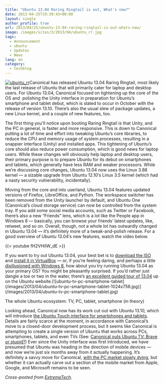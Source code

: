 ```yaml
---
title: "Ubuntu 13.04 Raring Ringtail is out, What's new?"
date: 2013-04-25T19:39:43+00:00
layout: single
author_profile: true
url: 2013/04/25/ubuntu-13-04-raring-ringtail-is-out-whats-new/
image: /images/sites/3/2013/04/ubuntu_rr.jpg
tags:
  - Announcement
  - ubuntu
  - Updates
  - News
lang: en
category: 
  - techblog
---
```

[![ubuntu_rr](/images/2013/04/ubuntu_rr-300x191.jpg)](/images/2013/04/ubuntu_rr.jpg)Canonical has released Ubuntu 13.04 Raring Ringtail, most likely the last release of Ubuntu that will primarily cater for laptop and desktop users. For Ubuntu 13.04, Canonical focused on tightening up the core of the OS and  polishing the Unity interface in preparation for Ubuntu’s smartphone and tablet debut, which is slated to occur in October with the release of version 13.10. There’s also the usual slew of package updates, a new Linux kernel, and a couple of new features, too.

The first thing you’ll notice upon booting Raring Ringtail is that Unity, and the PC in general, is faster and more responsive. This is down to Canonical putting a lot of time and effort into tweaking Ubuntu’s core libraries, to reduce the CPU and memory usage of system processes, resulting in a snappier interface (Unity) and installed apps. This tightening of Ubuntu’s core should also reduce power consumption, which is good news for laptop users. While these changes will obviously help laptop and desktop users, their primary purpose is to prepare Ubuntu for its debut on smartphones and tablets, which generally have less RAM and weaker processors. While we’re discussing core changes, Ubuntu 13.04 now uses the Linux 3.88 kernel — a sizable upgrade from Ubuntu 12.10′s Linux 3.5 kernel (which had a nasty security vulnerability, incidentally).

Moving from the core and into userland, Ubuntu 13.04 features updated versions of Firefox, LibreOffice, and Python. The workspace switcher has been removed from the Unity launcher by default, and Ubuntu One (Canonical’s cloud storage service) can now be controlled from the system tray. If you add some social media accounts, such as Twitter or Facebook, there’s also a new “Friends” lens, which is a lot like the People app in Windows 8 — basically, you can browse your friends’ latest updates, like, retweet, and so on. Overall, though, not a whole lot has outwardly changed in Ubuntu 13.04 — it’s definitely more of a tweak-and-polish release. For a good overview of Ubuntu 13.04′s new features, watch the video below.

{{< youtube fH2VHiIW_dE >}}

If you want to try out Ubuntu 13.04, your best bet is to [download the ISO](http://releases.ubuntu.com/raring/) and [install it in VirtualBox](http://www.extremetech.com/computing/96643-how-to-run-windows-8-in-virtualbox) — or, if you’re feeling daring, and perhaps a little [disillusioned with Windows 8](http://www.extremetech.com/computing/121015-windows-8-may-drive-me-to-linux), how about you try running Ubuntu 13.04 as your primary OS? You might be pleasantly surprised. If you’d rather just dangle a toe or two in the water, there’s [an excellent guided tour of 13.04](http://www.ubuntu.com/tour/en/) up on the Ubuntu website.\[!\[ubuntu-tv-pc-smartphone-tablet\](/images/2013/04/ubuntu-tv-pc-smartphone-tablet-1024x758.jpg)\](/images/2013/04/ubuntu-tv-pc-smartphone-tablet.jpg)

The whole Ubuntu ecosystem: TV, PC, tablet, smartphone (in theory) 

Looking ahead, Canonical now has its work cut out with Ubuntu 13.10, which will introduce [the Ubuntu Touch interface for smartphones and tablets](http://www.extremetech.com/computing/148751-ubuntu-for-tablets-unveiled-a-crazy-idea-that-might-just-work). Details are fairly scarce at the moment, in accordance with Canonical’s move to a closed-door development process, but it seems like Canonical is attempting to create a single version of Ubuntu that works across PCs, smartphones, tablets, and even TVs (See: [Canonical outs Ubuntu TV: Brave or stupid?](http://www.extremetech.com/computing/112601-canonical-outs-ubuntu-tv-brave-or-stupid)) Ever since the Unity interface was first introduced, we have presumed that Ubuntu was heading in the direction of mobile devices — and now we’re just six months away from it actually happening. It’s definitely a savvy move for Canonical, [with the PC market slowly dying](http://www.extremetech.com/computing/153111-windows-8-causes-most-precipitous-pc-decline-in-history), but whether it can actually carve out a section of the mobile market from Apple, Google, and Microsoft remains to be seen.

_Cross-posted from [ExtremeTech](http://www.extremetech.com)._
